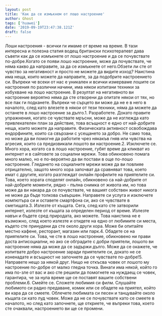 ```yaml
---
layout: post
title: 'Как да се измъкнем от лошо настроение'
author: Ghost
tags: ['huawei']
date: '2019-09-19T23:47:38.121Z'
draft: false
---
```


Лоши настроения - всички ги имаме от време на време. В тази интересна и полезна статия водещ британски психотерапевт дава съвети как да се измъкнете от лошо настроение и да се почувствате по-добре.Когато се появи лошо настроение, може да почувствате, че няма какво да направите, за да се измъкнете от него.Обзети ли сте от чувство за негативност и просто не можете да видите изход? Наистина има неща, които можете да направите, за да подобрите настроението си. Въпреки че всеки от нас е уникален и всички измерваме лошите си настроения по различни начини, има някои изпитани техники за избухване на лошо настроение. В резултат на негативното ви настроение вероятно няма да сте отворени да опитате някои от тях, но все пак ги подканете. Въпреки че сърцето ви може да не е в него в началото, след като влезете в някои от тези техники, няма да можете да останете в лошо настроение за дълго.1. Разработете. Докато правите упражнения, когато се чувствате мръсни, може да не изглежда като привлекателен план за действие, това всъщност е едно от най-добрите неща, които можете да направите. Физическата активност освобождава ендорфините, които са свързани с усещането за добро. Не само това, но може да ви помогне да работите чрез някакъв гняв или чувства на агресия, които са предизвикали лошото ви настроение.2. Изключете се. Много хора, когато са в лошо настроение, губят време да кликват из интернет и в сайтовете за социални мрежи. Това обикновено помага много малко, но е по-вероятно да ви постави в още по-лошо настроение. Гледането на социалните мрежи може да ви повлияе отрицателно, защото много хора започват да сравняват това, което имат с другите, когато разглеждат онлайн профилите на приятелите си. Това, което хората споделят онлайн, обикновено са най-добрите от най-добрите моменти, рядко - пълна снимка от живота им, но това може да ви накара да се почувствате, че вашият собствен живот никога не може да бъде толкова съвършен. Направете си услуга и изключете компютъра си и оставете смартфона си, ако се чувствате в сметищата.3. Излезте от къщата. Сега, след като сте затворили интернет, излезте от къщата за определен период от време. Излезте навън и бъдете сред природата, ако можете. Това наистина не е възможно, след което излезте и отидете на едно от любимите си места, където сте принудени да сте около други хора. Може би опитайте местно кафене, ресторант, магазин или парк.4. Обадете се на приятелите си. Това, че сте в лошо настроение, обикновено ни прави доста антисоциални, но ако се обградите с добри приятели, лошото ви настроение няма да може да се задържи дълго. Може да се окажете, че изпитвате добро настроение заради приятелите си, докато не се изненадате и всъщност не започнете да се чувствате по-добре!5. Направете нещо за някой друг. Нищо не откъсва човек от лошото му настроение по-добре от малко гледна точка. Винаги има някой, който го има по-зле от вас и ако сте решили да помогнете на нуждаещ се човек, гарантира, че за нула време ще се поставят вашите собствени проблеми.6. Смейте се. Сложете любимия си филм. Слушайте любимото си радио предаване, комик или се обадете на приятел, който ви кара да се смеете. Облечете любимата си песен и танцувайте около къщата си като луд човек. Може да не се почувствате като се смеете в началото, но след като започнете, ще откриете, че въпреки това, което сте очаквали, настроението ви ще се промени.
